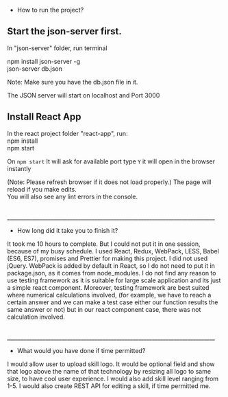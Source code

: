 - How to run the project?

## Start the json-server first.<br>

In "json-server" folder, run terminal<br>

npm install json-server -g <br>
json-server db.json<br>

Note: Make sure you have the db.json file in it.<br>

The JSON server will start on localhost and Port 3000<br>

## Install React App<br>

In the react project folder "react-app", run:<br>
npm install<br>
npm start<br>

On `npm start` It will ask for available port type `Y` it will open in the browser instantly <br>

(Note: Please refresh browser if it does not load properly.)
The page will reload if you make edits.<br>
You will also see any lint errors in the console.


<br>
____________________________________________________________________________

- How long did it take you to finish it? <br>

It took me 10 hours to complete. But I could not put it in one session, because of my busy schedule. I used React, Redux, WebPack, LESS, Babel (ES6, ES7), promises and Prettier for
 making this project. I did not used jQuery. WebPack is added by default in React, so I do not need to put it in package.json, as it comes from node_modules. I do not find any reason
 to use testing framework as it is suitable for large scale application and its just a simple react component. Moreover, testing framework are best suited where numerical calculations
 involved, (for example, we have to reach a certain answer and we can make a test case either our function results the same answer or not) but in our react component case, there was 
 not calculation involved. 
 
<br>
____________________________________________________________________________

- What would you have done if time permitted? <br>

I would allow user to upload skill logo. It would be optional field and show that logo above the name of that technology by resizing all logo to same size, to have cool user 
experience. I would also add skill level ranging from 1-5. I would also create REST API for editing a skill, if time permitted me.

<br>